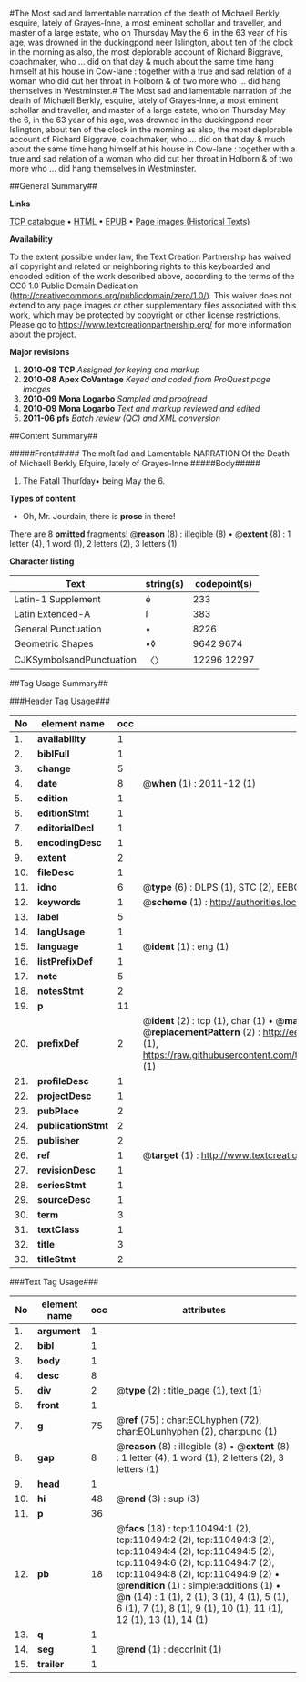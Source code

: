 #The Most sad and lamentable narration of the death of Michaell Berkly, esquire, lately of Grayes-Inne, a most eminent schollar and traveller, and master of a large estate, who on Thursday May the 6, in the 63 year of his age, was drowned in the duckingpond neer Islington, about ten of the clock in the morning as also, the most deplorable account of Richard Biggrave, coachmaker, who ... did on that day & much about the same time hang himself at his house in Cow-lane : together with a true and sad relation of a woman who did cut her throat in Holborn & of two more who ... did hang themselves in Westminster.#
The Most sad and lamentable narration of the death of Michaell Berkly, esquire, lately of Grayes-Inne, a most eminent schollar and traveller, and master of a large estate, who on Thursday May the 6, in the 63 year of his age, was drowned in the duckingpond neer Islington, about ten of the clock in the morning as also, the most deplorable account of Richard Biggrave, coachmaker, who ... did on that day & much about the same time hang himself at his house in Cow-lane : together with a true and sad relation of a woman who did cut her throat in Holborn & of two more who ... did hang themselves in Westminster.

##General Summary##

**Links**

[TCP catalogue](http://www.ota.ox.ac.uk/tcp/)  • 
[HTML](http://tei.it.ox.ac.uk/tcp/Texts-HTML/free/A51/A51473.html)  • 
[EPUB](http://tei.it.ox.ac.uk/tcp/Texts-EPUB/free/A51/A51473.epub) • 
[Page images (Historical Texts)](https://historicaltexts.jisc.ac.uk/eebo-31355482e)

**Availability**

To the extent possible under law, the Text Creation Partnership has waived all copyright and related or neighboring rights to this keyboarded and encoded edition of the work described above, according to the terms of the CC0 1.0 Public Domain Dedication (http://creativecommons.org/publicdomain/zero/1.0/). This waiver does not extend to any page images or other supplementary files associated with this work, which may be protected by copyright or other license restrictions. Please go to https://www.textcreationpartnership.org/ for more information about the project.

**Major revisions**

1. __2010-08__ __TCP__ *Assigned for keying and markup*
1. __2010-08__ __Apex CoVantage__ *Keyed and coded from ProQuest page images*
1. __2010-09__ __Mona Logarbo__ *Sampled and proofread*
1. __2010-09__ __Mona Logarbo__ *Text and markup reviewed and edited*
1. __2011-06__ __pfs__ *Batch review (QC) and XML conversion*

##Content Summary##

#####Front#####
The moſt ſad and Lamentable NARRATION Of the Death of Michaell Berkly Eſquire, lately of Grayes-Inne
#####Body#####

1. The Fatall Thurſday▪
being May the 6.

**Types of content**

  * Oh, Mr. Jourdain, there is **prose** in there!

There are 8 **omitted** fragments! 
 @__reason__ (8) : illegible (8)  •  @__extent__ (8) : 1 letter (4), 1 word (1), 2 letters (2), 3 letters (1)

**Character listing**


|Text|string(s)|codepoint(s)|
|---|---|---|
|Latin-1 Supplement|é|233|
|Latin Extended-A|ſ|383|
|General Punctuation|•|8226|
|Geometric Shapes|▪◊|9642 9674|
|CJKSymbolsandPunctuation|〈〉|12296 12297|

##Tag Usage Summary##

###Header Tag Usage###

|No|element name|occ|attributes|
|---|---|---|---|
|1.|__availability__|1||
|2.|__biblFull__|1||
|3.|__change__|5||
|4.|__date__|8| @__when__ (1) : 2011-12 (1)|
|5.|__edition__|1||
|6.|__editionStmt__|1||
|7.|__editorialDecl__|1||
|8.|__encodingDesc__|1||
|9.|__extent__|2||
|10.|__fileDesc__|1||
|11.|__idno__|6| @__type__ (6) : DLPS (1), STC (2), EEBO-CITATION (1), OCLC (1), VID (1)|
|12.|__keywords__|1| @__scheme__ (1) : http://authorities.loc.gov/ (1)|
|13.|__label__|5||
|14.|__langUsage__|1||
|15.|__language__|1| @__ident__ (1) : eng (1)|
|16.|__listPrefixDef__|1||
|17.|__note__|5||
|18.|__notesStmt__|2||
|19.|__p__|11||
|20.|__prefixDef__|2| @__ident__ (2) : tcp (1), char (1)  •  @__matchPattern__ (2) : ([0-9\-]+):([0-9IVX]+) (1), (.+) (1)  •  @__replacementPattern__ (2) : http://eebo.chadwyck.com/downloadtiff?vid=$1&page=$2 (1), https://raw.githubusercontent.com/textcreationpartnership/Texts/master/tcpchars.xml#$1 (1)|
|21.|__profileDesc__|1||
|22.|__projectDesc__|1||
|23.|__pubPlace__|2||
|24.|__publicationStmt__|2||
|25.|__publisher__|2||
|26.|__ref__|1| @__target__ (1) : http://www.textcreationpartnership.org/docs/. (1)|
|27.|__revisionDesc__|1||
|28.|__seriesStmt__|1||
|29.|__sourceDesc__|1||
|30.|__term__|3||
|31.|__textClass__|1||
|32.|__title__|3||
|33.|__titleStmt__|2||


###Text Tag Usage###

|No|element name|occ|attributes|
|---|---|---|---|
|1.|__argument__|1||
|2.|__bibl__|1||
|3.|__body__|1||
|4.|__desc__|8||
|5.|__div__|2| @__type__ (2) : title_page (1), text (1)|
|6.|__front__|1||
|7.|__g__|75| @__ref__ (75) : char:EOLhyphen (72), char:EOLunhyphen (2), char:punc (1)|
|8.|__gap__|8| @__reason__ (8) : illegible (8)  •  @__extent__ (8) : 1 letter (4), 1 word (1), 2 letters (2), 3 letters (1)|
|9.|__head__|1||
|10.|__hi__|48| @__rend__ (3) : sup (3)|
|11.|__p__|36||
|12.|__pb__|18| @__facs__ (18) : tcp:110494:1 (2), tcp:110494:2 (2), tcp:110494:3 (2), tcp:110494:4 (2), tcp:110494:5 (2), tcp:110494:6 (2), tcp:110494:7 (2), tcp:110494:8 (2), tcp:110494:9 (2)  •  @__rendition__ (1) : simple:additions (1)  •  @__n__ (14) : 1 (1), 2 (1), 3 (1), 4 (1), 5 (1), 6 (1), 7 (1), 8 (1), 9 (1), 10 (1), 11 (1), 12 (1), 13 (1), 14 (1)|
|13.|__q__|1||
|14.|__seg__|1| @__rend__ (1) : decorInit (1)|
|15.|__trailer__|1||
